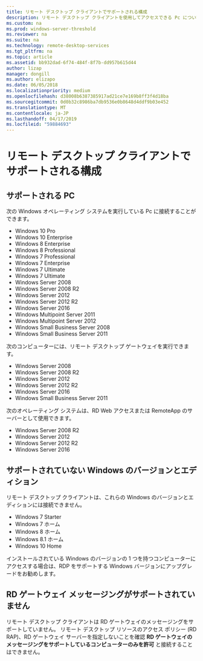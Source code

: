 ```yaml
---
title: リモート デスクトップ クライアントでサポートされる構成
description: リモート デスクトップ クライアントを使用してアクセスできる Pc について説明します
ms.custom: na
ms.prod: windows-server-threshold
ms.reviewer: na
ms.suite: na
ms.technology: remote-desktop-services
ms.tgt_pltfrm: na
ms.topic: article
ms.assetid: bb932dad-6f74-484f-8f7b-dd957b615d44
author: lizap
manager: dongill
ms.author: elizapo
ms.date: 06/05/2018
ms.localizationpriority: medium
ms.openlocfilehash: d38008b6387385917ad21ce7e169b8ff3f4d18ba
ms.sourcegitcommit: 0d0b32c8986ba7db9536e0b8648d4ddf9b03e452
ms.translationtype: MT
ms.contentlocale: ja-JP
ms.lasthandoff: 04/17/2019
ms.locfileid: "59884693"
---
```

# <a name="remote-desktop-client---supported-configuration"></a>リモート デスクトップ クライアントでサポートされる構成

## <a name="supported-pcs"></a>サポートされる PC
次の Windows オペレーティング システムを実行している Pc に接続することができます。
- Windows 10 Pro
- Windows 10 Enterprise
- Windows 8 Enterprise
- Windows 8 Professional
- Windows 7 Professional
- Windows 7 Enterprise
- Windows 7 Ultimate
- Windows 7 Ultimate
- Windows Server 2008
- Windows Server 2008 R2
- Windows Server 2012
- Windows Server 2012 R2
- Windows Server 2016
- Windows Multipoint Server 2011
- Windows Multipoint Server 2012
- Windows Small Business Server 2008
- Windows Small Business Server 2011

次のコンピューターには、リモート デスクトップ ゲートウェイを実行できます。

- Windows Server 2008
- Windows Server 2008 R2
- Windows Server 2012
- Windows Server 2012 R2
- Windows Server 2016
- Windows Small Business Server 2011

次のオペレーティング システムは、RD Web アクセスまたは RemoteApp のサーバーとして使用できます。
- Windows Server 2008 R2
- Windows Server 2012
- Windows Server 2012 R2
- Windows Server 2016

## <a name="unsupported-windows-versions-and-editions"></a>サポートされていない Windows のバージョンとエディション

リモート デスクトップ クライアントは、これらの Windows のバージョンとエディションには接続できません。

- Windows 7 Starter
- Windows 7 ホーム
- Windows 8 ホーム
- Windows 8.1 ホーム
- Windows 10 Home

インストールされている Windows のバージョンの 1 つを持つコンピューターにアクセスする場合は、RDP をサポートする Windows バージョンにアップグレードをお勧めします。

## <a name="rd-gateway-messaging-is-not-supported"></a>RD ゲートウェイ メッセージングがサポートされていません
リモート デスクトップ クライアントは RD ゲートウェイのメッセージングをサポートしていません。 リモート デスクトップ リソースのアクセス ポリシー (RD RAP)、RD ゲートウェイ サーバーを指定しないことを確認 **RD ゲートウェイのメッセージングをサポートしているコンピューターのみを許可** と接続することはできません。